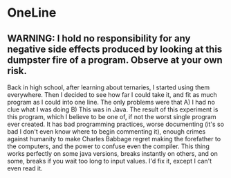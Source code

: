 # OneLine
## WARNING: I hold no responsibility for any negative side effects produced by looking at this dumpster fire of a program. Observe at your own risk.

Back in high school, after learning about ternaries, I started using them everywhere.
Then I decided to see how far I could take it, and fit as much program as I could into one line.
The only problems were that 
A) I had no clue what I was doing
B) This was in Java.
The result of this experiment is this program, which I believe to be one of, if not the worst single program ever created.
It has bad programming practices, worse documenting (it's so bad I don't even know where to begin commenting it), enough crimes against humanity to make Charles Babbage regret making the forefather to the computers, and the power to confuse even the compiler. This thing works perfectly on some java versions, breaks instantly on others, and on some, breaks if you wait too long to input values. I'd fix it, except I can't even read it. 
